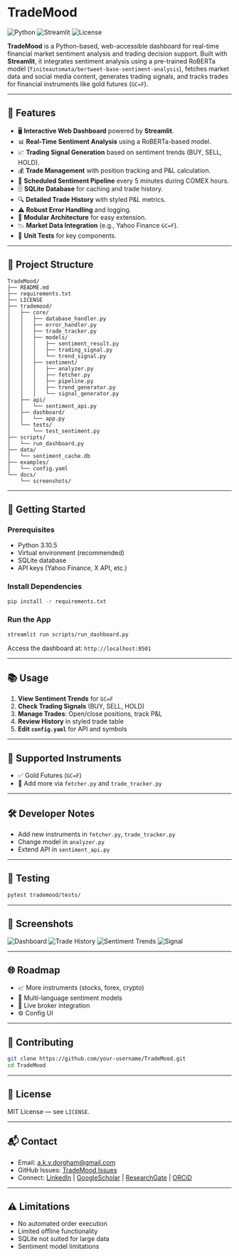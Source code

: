 # TradeMood

![Python](https://img.shields.io/badge/Python-3.10-blue.svg)
![Streamlit](https://img.shields.io/badge/GUI-Streamlit-green.svg)
![License](https://img.shields.io/badge/license-MIT-blue.svg)

**TradeMood** is a Python-based, web-accessible dashboard for real-time financial market sentiment analysis and trading decision support. Built with **Streamlit**, it integrates sentiment analysis using a pre-trained RoBERTa model (`finiteautomata/bertweet-base-sentiment-analysis`), fetches market data and social media content, generates trading signals, and tracks trades for financial instruments like gold futures (`GC=F`).

---

## 🔧 Features

- 🖥️ **Interactive Web Dashboard** powered by **Streamlit**.
- 📊 **Real-Time Sentiment Analysis** using a RoBERTa-based model.
- 📈 **Trading Signal Generation** based on sentiment trends (BUY, SELL, HOLD).
- 💰 **Trade Management** with position tracking and P&L calculation.
- 📅 **Scheduled Sentiment Pipeline** every 5 minutes during COMEX hours.
- 🗄️ **SQLite Database** for caching and trade history.
- 🔍 **Detailed Trade History** with styled P&L metrics.
- ⚠️ **Robust Error Handling** and logging.
- 🔄 **Modular Architecture** for easy extension.
- 📉 **Market Data Integration** (e.g., Yahoo Finance `GC=F`).
- 🧪 **Unit Tests** for key components.

---

## 📁 Project Structure

```
TradeMood/
├── README.md
├── requirements.txt
├── LICENSE
├── trademood/
│   ├── core/
│   │   ├── database_handler.py
│   │   ├── error_handler.py
│   │   ├── trade_tracker.py
│   │   ├── models/
│   │   │   ├── sentiment_result.py
│   │   │   ├── trading_signal.py
│   │   │   └── trend_signal.py
│   │   ├── sentiment/
│   │   │   ├── analyzer.py
│   │   │   ├── fetcher.py
│   │   │   ├── pipeline.py
│   │   │   ├── trend_generator.py
│   │   │   └── signal_generator.py
│   ├── api/
│   │   └── sentiment_api.py
│   ├── dashboard/
│   │   └── app.py
│   └── tests/
│       └── test_sentiment.py
├── scripts/
│   └── run_dashboard.py
├── data/
│   └── sentiment_cache.db
├── examples/
│   └── config.yaml
└── docs/
    └── screenshots/
```

---

## 🚀 Getting Started

### Prerequisites

- Python 3.10.5
- Virtual environment (recommended)
- SQLite database
- API keys (Yahoo Finance, X API, etc.)

### Install Dependencies

```bash
pip install -r requirements.txt
```

### Run the App

```bash
streamlit run scripts/run_dashboard.py
```

Access the dashboard at: `http://localhost:8501`

---

## 📚 Usage

1. **View Sentiment Trends** for `GC=F`
2. **Check Trading Signals** (BUY, SELL, HOLD)
3. **Manage Trades**: Open/close positions, track P&L
4. **Review History** in styled trade table
5. **Edit `config.yaml`** for API and symbols

---

## 🧩 Supported Instruments

- ✅ Gold Futures (`GC=F`)
- 🚧 Add more via `fetcher.py` and `trade_tracker.py`

---


## 🛠 Developer Notes

- Add new instruments in `fetcher.py`, `trade_tracker.py`
- Change model in `analyzer.py`
- Extend API in `sentiment_api.py`

---

## 🧪 Testing

```bash
pytest trademood/tests/
```

---

## 📸 Screenshots

![Dashboard](docs/screenshots/dashboard.png)
![Trade History](docs/screenshots/trade_history.png)
![Sentiment Trends](docs/screenshots/sentiment_trends.png)
![Signal](docs/screenshots/trading_signal.png)

---

## 🌐 Roadmap

- 📈 More instruments (stocks, forex, crypto)
- 🧠 Multi-language sentiment models
- 💼 Live broker integration
- ⚙️ Config UI

---

## 🤝 Contributing

```bash
git clone https://github.com/your-username/TradeMood.git
cd TradeMood
```

---

## 📜 License

MIT License — see `LICENSE`.

---

## 📬 Contact

- Email: [a.k.y.dorgham@gmail.com](mailto:a.k.y.dorgham@gmail.com)
- GitHub Issues: [TradeMood Issues](https://github.com/a-dorgham/TradeMood/issues)
- Connect: [LinkedIn](https://www.linkedin.com/in/abdeldorgham) | [GoogleScholar](https://scholar.google.com/citations?user=EOwjslcAAAAJ&hl=en)  | [ResearchGate](https://www.researchgate.net/profile/Abdel-Dorgham-2) | [ORCiD](https://orcid.org/0000-0001-9119-5111)

---

## ⚠️ Limitations

- No automated order execution
- Limited offline functionality
- SQLite not suited for large data
- Sentiment model limitations